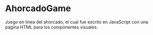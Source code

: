 # AhorcadoGame
Juego en línea del ahorcado, el cual fue escrito en JavaScript con una página HTML para los componentes visuales.
